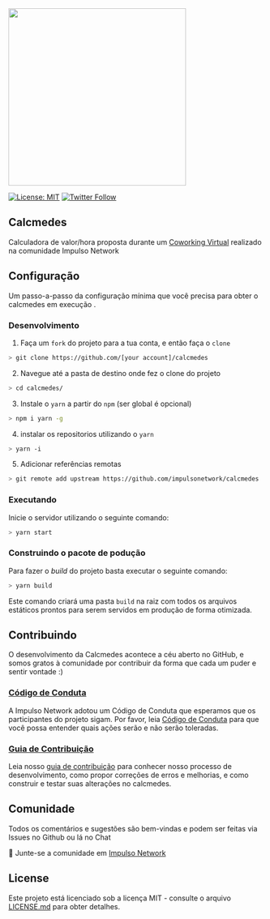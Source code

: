 <img src="https://impulso.network/assets/images/impulsonetwork-logo.svg" style="width: 350px">

[![License: MIT](https://img.shields.io/badge/License-MIT-blue.svg)](LICENSE)
[![Twitter Follow](https://img.shields.io/twitter/follow/impulsonetwork.svg?style=social&label=Follow)](https://twitter.com/impulsonetwork)

## Calcmedes

Calculadora de valor/hora proposta durante um [Coworking Virtual](https://www.youtube.com/watch?v=Up2Srk1AYXg) realizado na comunidade Impulso Network

## Configuração

Um passo-a-passo da configuração mínima que você precisa para obter o calcmedes em execução .

### Desenvolvimento

1. Faça um `fork` do projeto para a tua conta, e então faça o `clone`

```sh
> git clone https://github.com/[your account]/calcmedes
```

2. Navegue até a pasta de destino onde fez o clone do projeto

```sh
> cd calcmedes/
```

3. Instale o `yarn` a partir do `npm` (ser global é opcional)

```sh
> npm i yarn -g
```

4. instalar os repositorios utilizando o `yarn`

```sh
> yarn -i
```

5. Adicionar referências remotas

```sh
> git remote add upstream https://github.com/impulsonetwork/calcmedes
```

### Executando

Inicie o servidor utilizando o seguinte comando:

```sh
> yarn start
```

### Construindo o pacote de podução

Para fazer o _build_ do projeto basta executar o seguinte comando:

```sh
> yarn build
```

Este comando criará uma pasta `build` na raiz com todos os arquivos estáticos prontos para serem servidos em produção de forma otimizada.

## Contribuindo

O desenvolvimento da Calcmedes acontece a céu aberto no GitHub, e somos gratos à comunidade por contribuir da forma que cada um puder e sentir vontade :)

### [Código de Conduta](CONTRIBUTING.md)

A Impulso Network adotou um Código de Conduta que esperamos que os participantes do projeto sigam. Por favor, leia [Código de Conduta](CONTRIBUTING.md) para que você possa entender quais ações serão e não serão toleradas.

### [Guia de Contribuição](CONTRIBUTING.md)

Leia nosso [guia de contribuição](CONTRIBUTING.md) para conhecer nosso processo de desenvolvimento, como propor correções de erros e melhorias, e como construir e testar suas alterações no calcmedes.

## Comunidade

Todos os comentários e sugestões são bem-vindas e podem ser feitas via Issues no Github ou lá no Chat

💬 Junte-se a comunidade em [Impulso Network](https://impulso.network)

## License

Este projeto está licenciado sob a licença MIT - consulte o arquivo [LICENSE.md](LICENSE.md) para obter detalhes.
